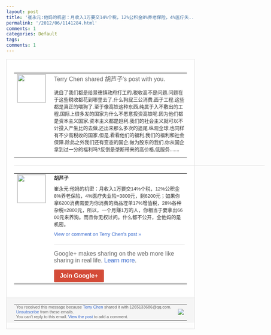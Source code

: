 ```yaml
---
layout: post
title: '崔永元:他妈的机密：月收入1万要交14%个税，12%公积金8%养老保险，4%医疗失...'
permalink: '/2012/06/1141284.html'
comments: 1
categories: Default
tags: 
comments: 1
---
```

<div style="border:solid 1px #dfdfdf;color:#686868;font:13px Arial"><div style="background-color:#fff;padding:20px;"><table cellpadding="0" cellspacing="0"><tr><td style="padding-right:15px;vertical-align:top"><a href="https://plus.google.com/_/notifications/ngemlink?&amp;emid=CNi4-fiHyrACFYEx3AodpSoAAA&amp;path=%2F108643996575278738906&amp;dt=1339550892713"><img height="75" src="https://lh3.googleusercontent.com/-KKRGTyJ5Bl0/AAAAAAAAAAI/AAAAAAAAEEY/jllxqER5dCk/s75-c-k-a/photo.jpg" style="border:solid 1px #cccccc;" width="75"/></a></td><td style="width:578px;color:#333;font:13px Arial;vertical-align:top;"><div style="color:#686868;font:16px Arial;;padding-bottom:15px">Terry Chen shared 胡芦子's post with you.</div><div style="padding-bottom:10px">说白了我们都是给景德镇政府打工的,税收高<wbr/>不是问题,问题在于这些税收都花到哪里去了<wbr/>,什么狗屁三公消费,面子工程,这些都是真<wbr/>正的喂狗了.至于像高铁这种东西,纯属于入<wbr/>不敷出的工程,国际上很多发的国家为什么不<wbr/>愿意投资高铁呢.因为他们都是资本主义国家<wbr/>,资本主义都是趋利,我们的社会主义就可以<wbr/>不计投入产生比的去做,还出来那么多次的追<wbr/>尾.纵观全球,也同样有不少高税收的国家,<wbr/>但是,看看他们的福利,我们的福利和社会保<wbr/>障.除此之外我们还有变态的国企,做为股东<wbr/>的我们,你从国企拿到过一分的福利吗?反倒<wbr/>是垄断带来的高价格,低服务.......</div></td></tr></table><div style="margin:20px 0;border-bottom:solid 1px #dfdfdf;width:670px;"></div><table cellpadding="0" cellspacing="0"><tr><td style="padding-right:15px;vertical-align:top"><a href="https://plus.google.com/_/notifications/ngemlink?&amp;emid=CNi4-fiHyrACFYEx3AodpSoAAA&amp;path=%2F105026571945855559974&amp;dt=1339550892713"><img height="75" src="https://lh6.googleusercontent.com/-tLbSKHeZpIA/AAAAAAAAAAI/AAAAAAAAAVI/C7WiJA-eXVE/s75-c-k-a/photo.jpg" style="border:solid 1px #cccccc;" width="75"/></a></td><td style="width:578px;color:#333;font:13px Arial;vertical-align:top;"><div style="font-weight:bold;padding-bottom:10px">胡芦子</div><div style="padding-bottom:10px">崔永元:他妈的机密：月收入1万要交14%<wbr/>个税，12%公积金8%养老保险，4%医疗<wbr/>失业险=3800元，剩6200元；如果你<wbr/>拿6200消费需要为你消费的商品埋单17<wbr/>%增值税，28%各种杂税=2800元，所<wbr/>以，一个月赚1万的人，你相当于要拿出66<wbr/>00元来养狗。而且你无权过问。什么都不公<wbr/>开，全他妈的是机密。</div><a href="https://plus.google.com/_/notifications/ngemlink?&amp;emid=CNi4-fiHyrACFYEx3AodpSoAAA&amp;path=%2F108643996575278738906%2Fposts%2FUL4YtofP4oR%3Fgpinv%3DAMIXal_zzzj1yNKslE46oXfoMmuq2hbhPsd-dJ4LaeYAPkR4aHbm5foPGuc7tHuXYAXdKfVwFNNqdWXw8lm1D1xITP7kUkSgdbQSNshXIyuvpLuROd041mA&amp;dt=1339550892713" style="color:#3366CC;text-decoration:none;">View or comment on Terry Chen's post »</a><div style="margin-top:20px;border-top:solid 1px #dfdfdf"><div style="padding:15px 0;color:#686868;font:16px Arial;">Google+ makes sharing on the web more like sharing in real life. <a href="http://www.google.com/+/learnmore/" style="color:#3366CC;text-decoration:none;">Learn more</a>.</div><a href="https://plus.google.com/_/notifications/ngemlink?&amp;emid=CNi4-fiHyrACFYEx3AodpSoAAA&amp;path=%2F%3Fgpinv%3DAMIXal_zzzj1yNKslE46oXfoMmuq2hbhPsd-dJ4LaeYAPkR4aHbm5foPGuc7tHuXYAXdKfVwFNNqdWXw8lm1D1xITP7kUkSgdbQSNshXIyuvpLuROd041mA&amp;dt=1339550892713" style="display:inline-block;padding:7px 15px;background-color:#d44b38; color:#fff;font-size:16px; font-weight:bold;border-radius:2px;border:solid 1px #c43b28; white-space:nowrap;text-decoration:none">Join Google+</a></div></td></tr></table></div><div style="border-top:solid 1px #dfdfdf;padding:0 20px; background-color:#f5f5f5"><table cellpadding="0" cellspacing="0" style="height:50px"><tbody><tr><td style="vertical-align:middle;width:100%; color:#636363;font:11px Arial; line-height:120%">You received this message because <a href="https://plus.google.com/_/notifications/ngemlink?&amp;emid=CNi4-fiHyrACFYEx3AodpSoAAA&amp;path=%2F108643996575278738906%3Fgpinv%3DAMIXal_zzzj1yNKslE46oXfoMmuq2hbhPsd-dJ4LaeYAPkR4aHbm5foPGuc7tHuXYAXdKfVwFNNqdWXw8lm1D1xITP7kUkSgdbQSNshXIyuvpLuROd041mA&amp;dt=1339550892713" style="color:#3366CC;text-decoration:none;">Terry Chen</a> shared it with 1265133686@qq.com. <a href="https://plus.google.com/_/notifications/ngemlink?&amp;emid=CNi4-fiHyrACFYEx3AodpSoAAA&amp;path=%2F_%2Fnonplus%2Femailsettings%3Fgpinv%3DAMIXal_zzzj1yNKslE46oXfoMmuq2hbhPsd-dJ4LaeYAPkR4aHbm5foPGuc7tHuXYAXdKfVwFNNqdWXw8lm1D1xITP7kUkSgdbQSNshXIyuvpLuROd041mA%26est%3DADH5u8UPGS2f3iUoBHGr_wU5H9zNxbL1bIFuZdcSWLmpSNZC9oG2tqqN9MKxTRh4_UodRuI5McO6lISH7q4VwvABSnR609VkkMJXLohsATxqXG0iiMmHG0D6YZQWxtFPEpurDr648BZV&amp;dt=1339550892713" style="color:#3366CC;text-decoration:none;">Unsubscribe</a> from these emails.<br/>You can't reply to this email. <a href="https://plus.google.com/_/notifications/ngemlink?&amp;emid=CNi4-fiHyrACFYEx3AodpSoAAA&amp;path=%2F108643996575278738906%2Fposts%2FUL4YtofP4oR%3Fgpinv%3DAMIXal_zzzj1yNKslE46oXfoMmuq2hbhPsd-dJ4LaeYAPkR4aHbm5foPGuc7tHuXYAXdKfVwFNNqdWXw8lm1D1xITP7kUkSgdbQSNshXIyuvpLuROd041mA&amp;dt=1339550892713" style="color:#3366CC;text-decoration:none;">View the post</a> to add a comment.<br/></td><td><img src="https://ssl.gstatic.com/s2/oz/images/notifications/logo/google-plus-6617a72bb36cc548861652780c9e6ff1.png"/></td></tr></tbody></table></div></div>